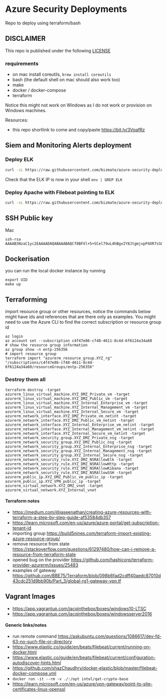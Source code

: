 # Azure Security Deployments
Repo to deploy using terraform/bash

## DISCLAIMER
This repo is published under the following [LICENSE](./LICENSE)

### requirements
- on mac install coreutils,  `brew install coreutils`
- bash (the default shell on mac should also work too)
- make
- docker / docker-compose
- terraform

Notice this might not work on Windows as I do not work or provision on Windows machines.

Resources:
- this repo shortlink to come and copy/paste https://bit.ly/3VqafRz

## Siem and Monitoring Alerts deployment
### Deploy ELK 

```bash
curl -sL https://raw.githubusercontent.com/bizmate/azure-security-deployments/main/siem-and-monitoring-alerts/provision-elk.sh | bash
```
Check that the ELK IP is now in your shell `env | GREP ELK`

### Deploy Apache with Filebeat pointing to ELK
```bash
curl -sL https://raw.githubusercontent.com/bizmate/azure-security-deployments/main/siem-and-monitoring-alerts/provision-apache.sh | bash
```

## SSH Public key 
Mac
```shell
ssh-rsa AAAAB3NzaC1yc2EAAAADAQABAAABAQCf8BFXl+5+SCel79uL4hBgxIY8JtgmjvpP4XR7sSOMeAqYbMlguW54IpLrJC660tzGNUZMqdtoP9BYSv2QUjDOy1DHjfUiDRL95/aA5WFwpMwrFfIDGhQLyUHa/zo2rH6VCSpX/7i3Nk+FQ9MTSUAij+eD9zHQCjzQdPoVPX4WfJNWnIy4HDGKbwFL8WkGMU4zFvrezqjQpxBOFk+wkoWp2bedNT7sO9lWFJqALD0r+SQz95o6qJIIlzRgo8W+Wj9NxKnM6sfmyJXGteWdpUYgZ/6ok5NhYX9QX/DP6I6ctF55nOrSv2s75Tyh57w3V7VDCdu4kdEg+D15Qh3nnzW1
```

## Dockerisation

you can run the local docker instance by running 
```shell
export UID
make up
```

## Terraforming
import resource group or other resources, notice the commands below might have ids and references that are there only as
examples. You might need to use the Azure CLI to find the correct subscription or resource group id

```shell
az login
az account set --subscription c4f47e86-cf48-4611-8c4d-6f6124a34a60
# show the resource group information
az group show -n entp-256356
# import resource group
terraform import "azurerm_resource_group.XYZ_rg"  "/subscriptions/c4f47e86-cf48-4611-8c4d-6f6124a34a60/resourceGroups/entp-256356"
```

### Destroy them all

```shell
terraform destroy -target azurerm_linux_virtual_machine.XYZ_DMZ_Private_vm -target azurerm_linux_virtual_machine.XYZ_DMZ_Public_vm -target azurerm_linux_virtual_machine.XYZ_Internal_Enterprise_vm -target azurerm_linux_virtual_machine.XYZ_Internal_Management_vm -target azurerm_linux_virtual_machine.XYZ_Internal_Secure_vm -target azurerm_network_interface.XYZ_DMZ_Private_vm_netint -target azurerm_network_interface.XYZ_DMZ_Public_vm_netint -target azurerm_network_interface.XYZ_Internal_Enterprise_vm_netint -target azurerm_network_interface.XYZ_Internal_Management_vm_netint -target azurerm_network_interface.XYZ_Internal_Secure_vm_netint -target azurerm_network_security_group.XYZ_DMZ_Private_nsg -target azurerm_network_security_group.XYZ_DMZ_Public_nsg -target azurerm_network_security_group.XYZ_Internal_Enterprise_nsg -target azurerm_network_security_group.XYZ_Internal_Management_nsg -target azurerm_network_security_group.XYZ_Internal_Secure_nsg -target azurerm_network_security_rule.XYZ_DMZ_NSRAllowElk -target azurerm_network_security_rule.XYZ_DMZ_NSRAllowHttp -target azurerm_network_security_rule.XYZ_DMZ_NSRAllowKibana -target azurerm_network_security_rule.XYZ_DMZ_NSRAllowSSH -target azurerm_public_ip.XYZ_DMZ_Public_vm_public_ip -target azurerm_public_ip.XYZ_VPN_public_ip -target azurerm_virtual_network.XYZ_DMZ_vnet -target azurerm_virtual_network.XYZ_Internal_vnet 
```

#### Terraform notes
- https://medium.com/@jaseenathan/creating-azure-resources-with-terraform-a-step-by-step-guide-af53584db357
- https://learn.microsoft.com/en-us/azure/azure-portal/get-subscription-tenant-id
- importing group https://build5nines.com/terraform-import-existing-azure-resource-group/
- remove resource from state https://stackoverflow.com/questions/61297480/how-can-i-remove-a-resource-from-terraform-state
- opened bug on the provider https://github.com/hashicorp/terraform-provider-azurerm/issues/25483
- examples of gateway https://github.com/BBE75/Terraform/blob/098b6fad2cdff40aedc87010d43cdc251d9bb90b/Part_3/global-rg1-gateway-vpn.tf

## Vagrant Images
- https://app.vagrantup.com/jacqinthebox/boxes/windows10-LTSC
- https://app.vagrantup.com/jacqinthebox/boxes/windowsserver2016

#### Generic links/notes
- run remote command https://askubuntu.com/questions/1086617/dev-fd-63-no-such-file-or-directory
- https://www.elastic.co/guide/en/beats/filebeat/current/running-on-docker.html
- https://www.elastic.co/guide/en/beats/filebeat/current/configuration-autodiscover-hints.html
- https://github.com/shazChaudhry/docker-elastic/blob/master/filebeat-docker-compose.yml
- `docker run -it --rm -v ./:/opt intel/qat-crypto-base`
- https://learn.microsoft.com/en-us/azure/vpn-gateway/point-to-site-certificates-linux-openssl